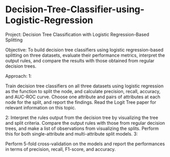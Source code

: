 # Decision-Tree-Classifier-using-Logistic-Regression
Project: Decision Tree Classification with Logistic Regression-Based Splitting

Objective: To build decision tree classifiers using logistic regression-based splitting on three datasets, evaluate their performance metrics, interpret the output rules, and compare the results with those obtained from regular decision trees.

Approach:
1:

Train decision tree classifiers on all three datasets using logistic regression as the function to split the node, and calculate precision, recall, accuracy, and AUC-ROC curve.
Choose one attribute and pairs of attributes at each node for the split, and report the findings.
Read the Logit Tree paper for relevant information on this topic.

2:
Interpret the rules output from the decision tree by visualizing the tree and split criteria.
Compare the output rules with those from regular decision trees, and make a list of observations from visualizing the splits.
Perform this for both single-attribute and multi-attribute split models.
3:

Perform 5-fold cross-validation on the models and report the performances in terms of precision, recall, F1-score, and accuracy.

